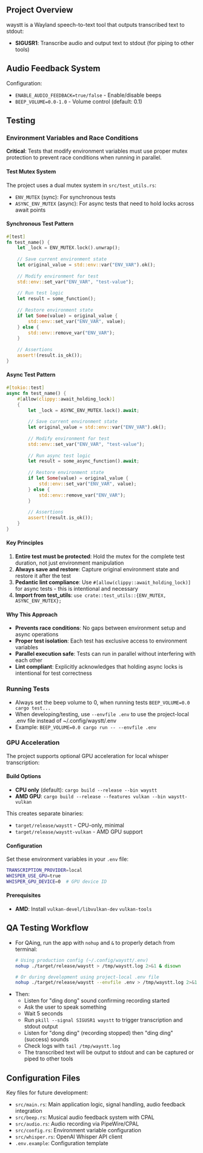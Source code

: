 ## Project Overview

waystt is a Wayland speech-to-text tool that outputs transcribed text to stdout:
- **SIGUSR1**: Transcribe audio and output text to stdout (for piping to other tools)

## Audio Feedback System

Configuration:
- `ENABLE_AUDIO_FEEDBACK=true/false` - Enable/disable beeps
- `BEEP_VOLUME=0.0-1.0` - Volume control (default: 0.1)

## Testing

### Environment Variables and Race Conditions

**Critical**: Tests that modify environment variables must use proper mutex protection to prevent race conditions when running in parallel.

#### Test Mutex System
The project uses a dual mutex system in `src/test_utils.rs`:

- `ENV_MUTEX` (sync): For synchronous tests
- `ASYNC_ENV_MUTEX` (async): For async tests that need to hold locks across await points

#### Synchronous Test Pattern
```rust
#[test]
fn test_name() {
    let _lock = ENV_MUTEX.lock().unwrap();
    
    // Save current environment state
    let original_value = std::env::var("ENV_VAR").ok();
    
    // Modify environment for test
    std::env::set_var("ENV_VAR", "test-value");
    
    // Run test logic
    let result = some_function();
    
    // Restore environment state
    if let Some(value) = original_value {
        std::env::set_var("ENV_VAR", value);
    } else {
        std::env::remove_var("ENV_VAR");
    }
    
    // Assertions
    assert!(result.is_ok());
}
```

#### Async Test Pattern
```rust
#[tokio::test]
async fn test_name() {
    #[allow(clippy::await_holding_lock)]
    {
        let _lock = ASYNC_ENV_MUTEX.lock().await;
        
        // Save current environment state
        let original_value = std::env::var("ENV_VAR").ok();
        
        // Modify environment for test
        std::env::set_var("ENV_VAR", "test-value");
        
        // Run async test logic
        let result = some_async_function().await;
        
        // Restore environment state
        if let Some(value) = original_value {
            std::env::set_var("ENV_VAR", value);
        } else {
            std::env::remove_var("ENV_VAR");
        }
        
        // Assertions
        assert!(result.is_ok());
    }
}
```

#### Key Principles
1. **Entire test must be protected**: Hold the mutex for the complete test duration, not just environment manipulation
2. **Always save and restore**: Capture original environment state and restore it after the test
3. **Pedantic lint compliance**: Use `#[allow(clippy::await_holding_lock)]` for async tests - this is intentional and necessary
4. **Import from test_utils**: `use crate::test_utils::{ENV_MUTEX, ASYNC_ENV_MUTEX};`

#### Why This Approach
- **Prevents race conditions**: No gaps between environment setup and async operations
- **Proper test isolation**: Each test has exclusive access to environment variables
- **Parallel execution safe**: Tests can run in parallel without interfering with each other
- **Lint compliant**: Explicitly acknowledges that holding async locks is intentional for test correctness

### Running Tests
- Always set the beep volume to 0, when running tests `BEEP_VOLUME=0.0 cargo test...`
- When developing/testing, use `--envfile .env` to use the project-local .env file instead of ~/.config/waystt/.env
- Example: `BEEP_VOLUME=0.0 cargo run -- --envfile .env`

### GPU Acceleration
The project supports optional GPU acceleration for local whisper transcription:

#### Build Options
- **CPU only** (default): `cargo build --release --bin waystt`
- **AMD GPU**: `cargo build --release --features vulkan --bin waystt-vulkan`

This creates separate binaries:
- `target/release/waystt` - CPU-only, minimal
- `target/release/waystt-vulkan` - AMD GPU support

#### Configuration
Set these environment variables in your `.env` file:
```bash
TRANSCRIPTION_PROVIDER=local
WHISPER_USE_GPU=true
WHISPER_GPU_DEVICE=0  # GPU device ID
```

#### Prerequisites
- **AMD**: Install `vulkan-devel/libvulkan-dev` `vulkan-tools`

## QA Testing Workflow

- For QAing, run the app with `nohup` and `&` to properly detach from terminal:
  ```bash
  # Using production config (~/.config/waystt/.env)
  nohup ./target/release/waystt > /tmp/waystt.log 2>&1 & disown
  
  # Or during development using project-local .env file
  nohup ./target/release/waystt --envfile .env > /tmp/waystt.log 2>&1 & disown
  ```
- Then:
  - Listen for "ding dong" sound confirming recording started
  - Ask the user to speak something
  - Wait 5 seconds
  - Run `pkill --signal SIGUSR1 waystt` to trigger transcription and stdout output
  - Listen for "dong ding" (recording stopped) then "ding ding" (success) sounds
  - Check logs with `tail /tmp/waystt.log`
  - The transcribed text will be output to stdout and can be captured or piped to other tools

## Configuration Files

Key files for future development:
- `src/main.rs`: Main application logic, signal handling, audio feedback integration
- `src/beep.rs`: Musical audio feedback system with CPAL
- `src/audio.rs`: Audio recording via PipeWire/CPAL
- `src/config.rs`: Environment variable configuration
- `src/whisper.rs`: OpenAI Whisper API client
- `.env.example`: Configuration template